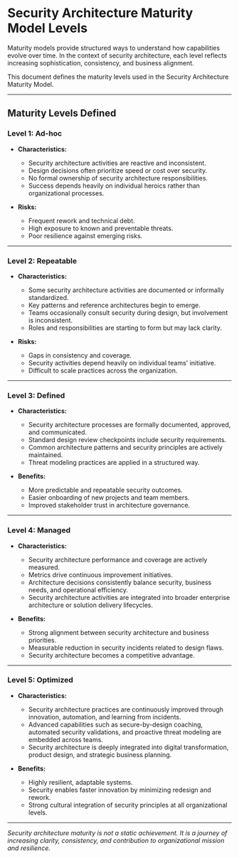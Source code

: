 # Security Architecture Maturity Model Levels

Maturity models provide structured ways to understand how capabilities evolve over time. In the context of security architecture, each level reflects increasing sophistication, consistency, and business alignment.

This document defines the maturity levels used in the Security Architecture Maturity Model.

---

## Maturity Levels Defined

### Level 1: Ad-hoc

- **Characteristics:**
  - Security architecture activities are reactive and inconsistent.
  - Design decisions often prioritize speed or cost over security.
  - No formal ownership of security architecture responsibilities.
  - Success depends heavily on individual heroics rather than organizational processes.

- **Risks:**
  - Frequent rework and technical debt.
  - High exposure to known and preventable threats.
  - Poor resilience against emerging risks.

---

### Level 2: Repeatable

- **Characteristics:**
  - Some security architecture activities are documented or informally standardized.
  - Key patterns and reference architectures begin to emerge.
  - Teams occasionally consult security during design, but involvement is inconsistent.
  - Roles and responsibilities are starting to form but may lack clarity.

- **Risks:**
  - Gaps in consistency and coverage.
  - Security activities depend heavily on individual teams' initiative.
  - Difficult to scale practices across the organization.

---

### Level 3: Defined

- **Characteristics:**
  - Security architecture processes are formally documented, approved, and communicated.
  - Standard design review checkpoints include security requirements.
  - Common architecture patterns and security principles are actively maintained.
  - Threat modeling practices are applied in a structured way.

- **Benefits:**
  - More predictable and repeatable security outcomes.
  - Easier onboarding of new projects and team members.
  - Improved stakeholder trust in architecture governance.

---

### Level 4: Managed

- **Characteristics:**
  - Security architecture performance and coverage are actively measured.
  - Metrics drive continuous improvement initiatives.
  - Architecture decisions consistently balance security, business needs, and operational efficiency.
  - Security architecture activities are integrated into broader enterprise architecture or solution delivery lifecycles.

- **Benefits:**
  - Strong alignment between security architecture and business priorities.
  - Measurable reduction in security incidents related to design flaws.
  - Security architecture becomes a competitive advantage.

---

### Level 5: Optimized

- **Characteristics:**
  - Security architecture practices are continuously improved through innovation, automation, and learning from incidents.
  - Advanced capabilities such as secure-by-design coaching, automated security validations, and proactive threat modeling are embedded across teams.
  - Security architecture is deeply integrated into digital transformation, product design, and strategic business planning.

- **Benefits:**
  - Highly resilient, adaptable systems.
  - Security enables faster innovation by minimizing redesign and rework.
  - Strong cultural integration of security principles at all organizational levels.

---

*Security architecture maturity is not a static achievement. It is a journey of increasing clarity, consistency, and contribution to organizational mission and resilience.*

